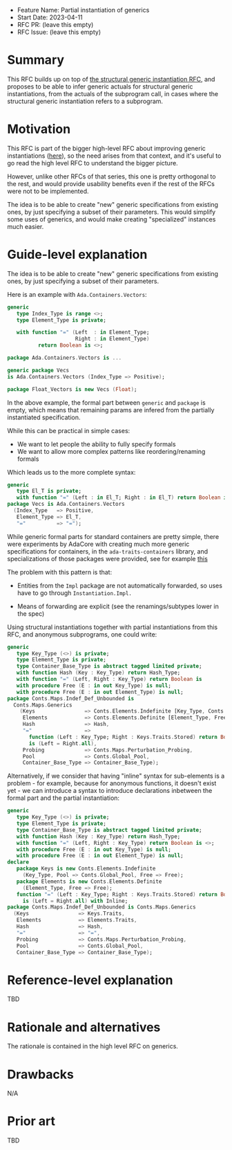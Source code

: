 - Feature Name: Partial instantiation of generics
- Start Date: 2023-04-11
- RFC PR: (leave this empty)
- RFC Issue: (leave this empty)

Summary
=======

This RFC builds up on top of [the structural generic instantiation
RFC](./rfc-structural-generic-instantiation.md), and proposes to be able to
infer generic actuals for structural generic instantiations, from the actuals
of the subprogram call, in cases where the structural generic instantiation
refers to a subprogram.

Motivation
==========

This RFC is part of the bigger high-level RFC about improving generic
instantiations ([here](../meta/rfc-improved-generic-instantiations.md)), so the
need arises from that context, and it's useful to go read the high level RFC to
understand the bigger picture.

However, unlike other RFCs of that series, this one is pretty orthogonal to the
rest, and would provide usability benefits even if the rest of the RFCs were
not to be implemented.

The idea is to be able to create "new" generic specifications from existing
ones, by just specifying a subset of their parameters. This would simplify some
uses of generics, and would make creating "specialized" instances much easier.

Guide-level explanation
=======================

The idea is to be able to create "new" generic specifications from existing
ones, by just specifying a subset of their parameters.

Here is an example with `Ada.Containers.Vectors`:

```ada
generic
   type Index_Type is range <>;
   type Element_Type is private;

   with function "=" (Left  : in Element_Type;
                      Right : in Element_Type)
          return Boolean is <>;

package Ada.Containers.Vectors is ...

generic package Vecs
is Ada.Containers.Vectors (Index_Type => Positive);

package Float_Vectors is new Vecs (Float);
```

In the above example, the formal part between `generic` and `package` is empty,
which means that remaining params are infered from the partially instantiated
specification.

While this can be practical in simple cases:

* We want to let people the ability to fully specify formals
* We want to allow more complex patterns like reordering/renaming formals

Which leads us to the more complete syntax:

```ada
generic
   type El_T is private;
   with function "=" (Left : in El_T; Right : in El_T) return Boolean is <>;
package Vecs is Ada.Containers.Vectors
  (Index_Type   => Positive,
   Element_Type => El_T,
   "="          => "=");
```

While generic formal parts for standard containers are pretty simple, there
were experiments by AdaCore with creating much more generic specifications for
containers, in the `ada-traits-containers` library, and specializations of
those packages were provided, see for example
[this](https://github.com/AdaCore/ada-traits-containers/blob/master/src/conts-maps-indef_def_unbounded.ads)

The problem with this pattern is that:

* Entities from the `Impl` package are not automatically forwarded, so
  uses have to go through `Instantiation.Impl.`

* Means of forwarding are explicit (see the renamings/subtypes lower in the
  spec)

Using structural instantiations together with partial instantiations from this
RFC, and anonymous subprograms, one could write:

```ada
generic
   type Key_Type (<>) is private;
   type Element_Type is private;
   type Container_Base_Type is abstract tagged limited private;
   with function Hash (Key : Key_Type) return Hash_Type;
   with function "=" (Left, Right : Key_Type) return Boolean is 
   with procedure Free (E : in out Key_Type) is null;
   with procedure Free (E : in out Element_Type) is null;
package Conts.Maps.Indef_Def_Unbounded is
  Conts.Maps.Generics
    (Keys                => Conts.Elements.Indefinite [Key_Type, Conts.Global_Pool, Free].Traits,
     Elements            => Conts.Elements.Definite [Element_Type, Free => Free].Traits,
     Hash                => Hash,
     "="                 =>
       function (Left : Key_Type; Right : Keys.Traits.Stored) return Boolean
       is (Left = Right.all),
     Probing             => Conts.Maps.Perturbation_Probing,
     Pool                => Conts.Global_Pool,
     Container_Base_Type => Container_Base_Type);
```

Alternatively, if we consider that having "inline" syntax for sub-elements is a
problem - for example, because for anonymous functions, it doesn't exist yet -
we can introduce a syntax to introduce declarations inbetween the formal part
and the partial instantiation:

```ada
generic
   type Key_Type (<>) is private;
   type Element_Type is private;
   type Container_Base_Type is abstract tagged limited private;
   with function Hash (Key : Key_Type) return Hash_Type;
   with function "=" (Left, Right : Key_Type) return Boolean is <>;
   with procedure Free (E : in out Key_Type) is null;
   with procedure Free (E : in out Element_Type) is null;
declare
   package Keys is new Conts.Elements.Indefinite
     (Key_Type, Pool => Conts.Global_Pool, Free => Free);
   package Elements is new Conts.Elements.Definite
     (Element_Type, Free => Free);
   function "=" (Left : Key_Type; Right : Keys.Traits.Stored) return Boolean
     is (Left = Right.all) with Inline;
package Conts.Maps.Indef_Def_Unbounded is Conts.Maps.Generics
  (Keys                => Keys.Traits,
   Elements            => Elements.Traits,
   Hash                => Hash,
   "="                 => "=",
   Probing             => Conts.Maps.Perturbation_Probing,
   Pool                => Conts.Global_Pool,
   Container_Base_Type => Container_Base_Type);
```

Reference-level explanation
===========================

TBD

Rationale and alternatives
==========================

The rationale is contained in the high level RFC on generics.

Drawbacks
=========

N/A

Prior art
=========

TBD
